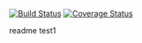 [![Build Status](https://travis-ci.com/TorranceK/SE754_A3.svg?branch=master)](https://travis-ci.com/TorranceK/SE754_A3)
[![Coverage Status](https://coveralls.io/repos/github/TorranceK/SE754_A3/badge.svg?branch=master)](https://coveralls.io/github/TorranceK/SE754_A3?branch=master)

readme
test1
